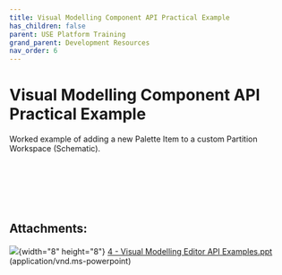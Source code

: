 ```yaml
---
title: Visual Modelling Component API Practical Example
has_children: false
parent: USE Platform Training
grand_parent: Development Resources
nav_order: 6
---
```


# Visual Modelling Component API Practical Example

Worked example of adding a new Palette Item to a custom Partition Workspace (Schematic).

 

 

 

## Attachments:

![](assets/images/icons/bullet_blue.gif){width="8" height="8"} [4 - Visual Modelling Editor API Examples.ppt](/assets/attachments/3801329/3899408.ppt) (application/vnd.ms-powerpoint)

